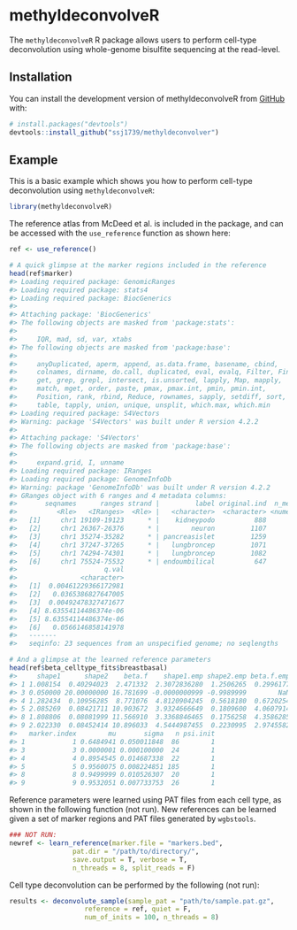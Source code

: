 
<!-- README.md is generated from README.Rmd. Please edit that file -->

# methyldeconvolveR

<!-- badges: start -->
<!-- badges: end -->

The `methyldeconvolveR` R package allows users to perform cell-type
deconvolution using whole-genome bisulfite sequencing at the read-level.

## Installation

You can install the development version of methyldeconvolveR from
[GitHub](https://github.com/) with:

``` r
# install.packages("devtools")
devtools::install_github("ssj1739/methyldeconvolver")
```

## Example

This is a basic example which shows you how to perform cell-type
deconvolution using `methyldeconvolveR`:

``` r
library(methyldeconvolveR)
```

The reference atlas from McDeed et al. is included in the package, and
can be accessed with the `use_reference` function as shown here:

``` r
ref <- use_reference()

# A quick glimpse at the marker regions included in the reference
head(ref$marker)
#> Loading required package: GenomicRanges
#> Loading required package: stats4
#> Loading required package: BiocGenerics
#> 
#> Attaching package: 'BiocGenerics'
#> The following objects are masked from 'package:stats':
#> 
#>     IQR, mad, sd, var, xtabs
#> The following objects are masked from 'package:base':
#> 
#>     anyDuplicated, aperm, append, as.data.frame, basename, cbind,
#>     colnames, dirname, do.call, duplicated, eval, evalq, Filter, Find,
#>     get, grep, grepl, intersect, is.unsorted, lapply, Map, mapply,
#>     match, mget, order, paste, pmax, pmax.int, pmin, pmin.int,
#>     Position, rank, rbind, Reduce, rownames, sapply, setdiff, sort,
#>     table, tapply, union, unique, unsplit, which.max, which.min
#> Loading required package: S4Vectors
#> Warning: package 'S4Vectors' was built under R version 4.2.2
#> 
#> Attaching package: 'S4Vectors'
#> The following objects are masked from 'package:base':
#> 
#>     expand.grid, I, unname
#> Loading required package: IRanges
#> Loading required package: GenomeInfoDb
#> Warning: package 'GenomeInfoDb' was built under R version 4.2.2
#> GRanges object with 6 ranges and 4 metadata columns:
#>       seqnames      ranges strand |         label original.ind  n_merged
#>          <Rle>   <IRanges>  <Rle> |   <character>  <character> <numeric>
#>   [1]     chr1 19109-19123      * |    kidneypodo          888         1
#>   [2]     chr1 26367-26376      * |        neuron         1107         1
#>   [3]     chr1 35274-35282      * | pancreasislet         1259         1
#>   [4]     chr1 37247-37265      * |   lungbroncep         1071         1
#>   [5]     chr1 74294-74301      * |   lungbroncep         1082         1
#>   [6]     chr1 75524-75532      * | endoumbilical          647         1
#>                      q.val
#>                <character>
#>   [1]  0.00461229366172981
#>   [2]   0.0365386827647005
#>   [3]  0.00492478327471677
#>   [4] 8.63554114486374e-06
#>   [5] 8.63554114486374e-06
#>   [6]   0.0566146858141978
#>   -------
#>   seqinfo: 23 sequences from an unspecified genome; no seqlengths

# And a glimpse at the learned reference parameters
head(ref$beta_celltype_fits$breastbasal)
#>     shape1      shape2    beta.f    shape1.emp shape2.emp beta.f.emp
#> 1 1.008154  0.40294023  2.471332  2.3072836280  1.2506265  0.2996177
#> 3 0.050000 20.00000000 16.781699 -0.0000000999 -0.9989999        NaN
#> 4 1.282434  0.10956285  8.771076  4.8120904245  0.5618180  0.6720254
#> 5 2.085269  0.08421711 10.903672  3.9324666649  0.1809600  4.0607914
#> 8 1.808806  0.08081999 11.566910  3.3368846465  0.1756258  4.3586285
#> 9 2.022330  0.08452414 10.896033  4.5444987455  0.2230995  2.9745582
#>   marker.index        mu       sigma   n psi.init
#> 1            1 0.6484941 0.050011848  86        1
#> 3            3 0.0000001 0.000100000  24        1
#> 4            4 0.8954545 0.014687338  22        1
#> 5            5 0.9560075 0.008224851 185        1
#> 8            8 0.9499999 0.010526307  20        1
#> 9            9 0.9532051 0.007733753  26        1
```

Reference parameters were learned using PAT files from each cell type,
as shown in the following function (not run). New references can be
learned given a set of marker regions and PAT files generated by
`wgbstools`.

``` r
### NOT RUN:
newref <- learn_reference(marker.file = "markers.bed",
                pat.dir = "/path/to/directory/",
                save.output = T, verbose = T, 
                n_threads = 8, split_reads = F)
```

Cell type deconvolution can be performed by the following (not run):

``` r
results <- deconvolute_sample(sample_pat = "path/to/sample.pat.gz", 
                   reference = ref, quiet = F, 
                   num_of_inits = 100, n_threads = 8)
```
